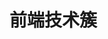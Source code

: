 <!--
 * @Description: 
 * @Author: caohaohao
 * @Date: 2021-04-30 18:14:45
 * @LastEditTime: 2021-05-06 13:59:53
 * @LastEditors: caohaohao
-->
# 前端技术簇

